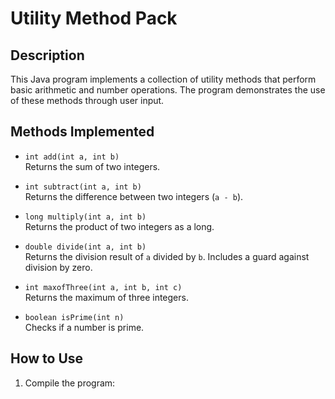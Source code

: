 # Utility Method Pack

## Description
This Java program implements a collection of utility methods that perform basic arithmetic and number operations. The program demonstrates the use of these methods through user input.

## Methods Implemented
- `int add(int a, int b)`  
  Returns the sum of two integers.

- `int subtract(int a, int b)`  
  Returns the difference between two integers (`a - b`).

- `long multiply(int a, int b)`  
  Returns the product of two integers as a long.

- `double divide(int a, int b)`  
  Returns the division result of `a` divided by `b`. Includes a guard against division by zero.

- `int maxofThree(int a, int b, int c)`  
  Returns the maximum of three integers.

- `boolean isPrime(int n)`  
  Checks if a number is prime.

## How to Use
1. Compile the program:
